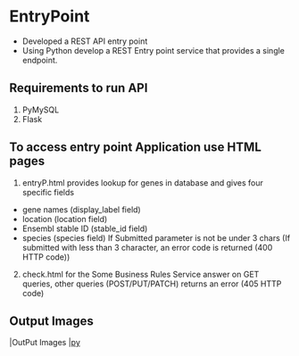 # EntryPoint
- Developed a REST API entry point
- Using Python develop a REST Entry point service that provides a single endpoint.
## Requirements to run API
1. PyMySQL
2. Flask
## To access entry point Application use HTML pages 
1. entryP.html provides lookup for genes in database and gives four specific fields
- gene names (display_label field)
- location (location field)
- Ensembl stable ID (stable_id field)
- species (species field)
If Submitted parameter is not be under 3 chars (If submitted with less than 3 character, an
error code is returned (400 HTTP code))

2. check.html for the Some Business Rules
Service answer on GET queries, other queries (POST/PUT/PATCH) returns an error (405 HTTP code)
## Output Images
|OutPut Images                           |[py](Images/)
